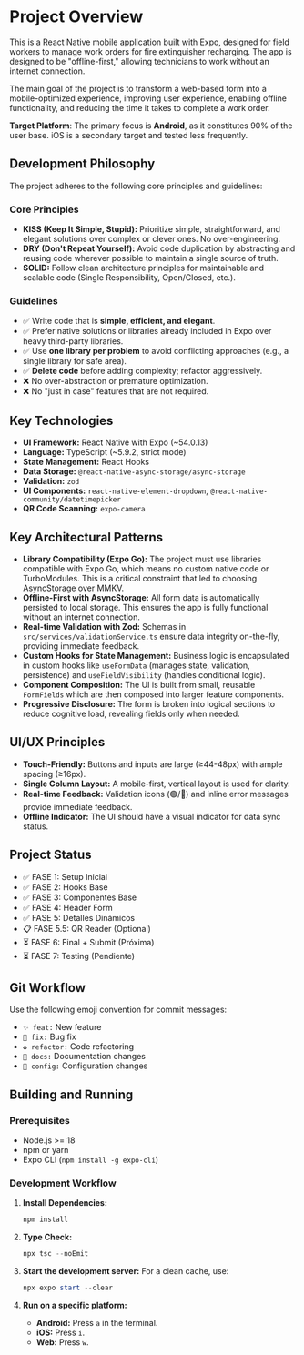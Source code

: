 # Project Overview

This is a React Native mobile application built with Expo, designed for field workers to manage work orders for fire extinguisher recharging. The app is designed to be "offline-first," allowing technicians to work without an internet connection.

The main goal of the project is to transform a web-based form into a mobile-optimized experience, improving user experience, enabling offline functionality, and reducing the time it takes to complete a work order.

**Target Platform**: The primary focus is **Android**, as it constitutes 90% of the user base. iOS is a secondary target and tested less frequently.

## Development Philosophy

The project adheres to the following core principles and guidelines:

### Core Principles
*   **KISS (Keep It Simple, Stupid):** Prioritize simple, straightforward, and elegant solutions over complex or clever ones. No over-engineering.
*   **DRY (Don't Repeat Yourself):** Avoid code duplication by abstracting and reusing code wherever possible to maintain a single source of truth.
*   **SOLID:** Follow clean architecture principles for maintainable and scalable code (Single Responsibility, Open/Closed, etc.).

### Guidelines
*   ✅ Write code that is **simple, efficient, and elegant**.
*   ✅ Prefer native solutions or libraries already included in Expo over heavy third-party libraries.
*   ✅ Use **one library per problem** to avoid conflicting approaches (e.g., a single library for safe area).
*   ✅ **Delete code** before adding complexity; refactor aggressively.
*   ❌ No over-abstraction or premature optimization.
*   ❌ No "just in case" features that are not required.

## Key Technologies

*   **UI Framework:** React Native with Expo (~54.0.13)
*   **Language:** TypeScript (~5.9.2, strict mode)
*   **State Management:** React Hooks
*   **Data Storage:** `@react-native-async-storage/async-storage`
*   **Validation:** `zod`
*   **UI Components:** `react-native-element-dropdown`, `@react-native-community/datetimepicker`
*   **QR Code Scanning:** `expo-camera`

## Key Architectural Patterns

*   **Library Compatibility (Expo Go):** The project must use libraries compatible with Expo Go, which means no custom native code or TurboModules. This is a critical constraint that led to choosing AsyncStorage over MMKV.
*   **Offline-First with AsyncStorage:** All form data is automatically persisted to local storage. This ensures the app is fully functional without an internet connection.
*   **Real-time Validation with Zod:** Schemas in `src/services/validationService.ts` ensure data integrity on-the-fly, providing immediate feedback.
*   **Custom Hooks for State Management:** Business logic is encapsulated in custom hooks like `useFormData` (manages state, validation, persistence) and `useFieldVisibility` (handles conditional logic).
*   **Component Composition:** The UI is built from small, reusable `FormFields` which are then composed into larger feature components.
*   **Progressive Disclosure:** The form is broken into logical sections to reduce cognitive load, revealing fields only when needed.

## UI/UX Principles

*   **Touch-Friendly:** Buttons and inputs are large (≥44-48px) with ample spacing (≥16px).
*   **Single Column Layout:** A mobile-first, vertical layout is used for clarity.
*   **Real-time Feedback:** Validation icons (🟢/🔴) and inline error messages provide immediate feedback.
*   **Offline Indicator:** The UI should have a visual indicator for data sync status.

## Project Status

*   ✅ FASE 1: Setup Inicial
*   ✅ FASE 2: Hooks Base
*   ✅ FASE 3: Componentes Base
*   ✅ FASE 4: Header Form
*   ✅ FASE 5: Detalles Dinámicos
*   📋 FASE 5.5: QR Reader (Optional)
*   ⏳ FASE 6: Final + Submit (Próxima)
*   ⏳ FASE 7: Testing (Pendiente)

## Git Workflow

Use the following emoji convention for commit messages:
*   `✨ feat:` New feature
*   `🐛 fix:` Bug fix
*   `♻️ refactor:` Code refactoring
*   `📝 docs:` Documentation changes
*   `🔧 config:` Configuration changes

## Building and Running

### Prerequisites

*   Node.js >= 18
*   npm or yarn
*   Expo CLI (`npm install -g expo-cli`)

### Development Workflow

1.  **Install Dependencies:**
    ```powershell
    npm install
    ```

2.  **Type Check:**
    ```powershell
    npx tsc --noEmit
    ```

3.  **Start the development server:**
    For a clean cache, use:
    ```powershell
    npx expo start --clear
    ```

4.  **Run on a specific platform:**
    *   **Android:** Press `a` in the terminal.
    *   **iOS:** Press `i`.
    *   **Web:** Press `w`.
